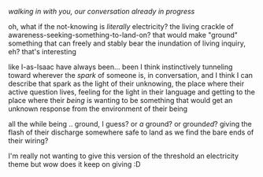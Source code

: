 *walking in with you, our conversation already in progress*

oh, what if the not-knowing is *literally* electricity? the living crackle of awareness-seeking-something-to-land-on? that would make "ground" something that can freely and stably bear the inundation of living inquiry, eh? that's interesting

like I-as-Isaac have always been... been I think instinctively tunneling toward wherever the *spark* of someone is, in conversation, and I think I can describe that spark as the light of their unknowing, the place where their active question lives, feeling for the light in their language and getting to the place where their *being* is wanting to be something that would get an unknown response from the environment of their being

all the while being .. ground, I guess? or *a* ground? or ground*ed*? giving the flash of their discharge somewhere safe to land as we find the bare ends of their wiring?

I'm really not wanting to give this version of the threshold an electricity theme but wow does it keep on giving :D
